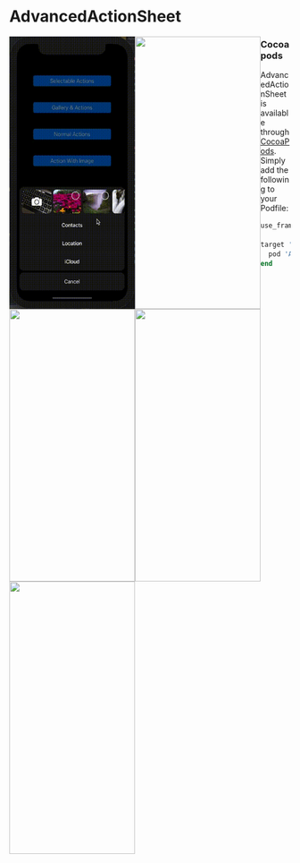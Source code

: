 # AdvancedActionSheet

<img align="left" src="./AdvancedActionSheetExamples/ScreenShots/QuickGallerySR-480p.gif?raw" width="225" height="487">
<img align="left" src="./AdvancedActionSheetExamples/ScreenShots/5.8-inch\ Screenshot\ 1.jpg?raw" width="225" height="487">
<img align="left" src="./AdvancedActionSheetExamples/ScreenShots/5.8-inch\ Screenshot\ 2.jpg?raw" width="225" height="487">
<img align="left" src="./AdvancedActionSheetExamples/ScreenShots/5.8-inch\ Screenshot\ 3.jpg?raw" width="225" height="487">
<img align="left" src="./AdvancedActionSheetExamples/ScreenShots/5.8-inch\ Screenshot\ 4.jpg?raw" width="225" height="487">

### Cocoapods

AdvancedActionSheet is available through [CocoaPods](http://cocoapods.org). Simply add the following to your Podfile:

```ruby
use_frameworks!

target '<Your Target Name>' do
  pod 'AdvancedActionSheet'
end
```

